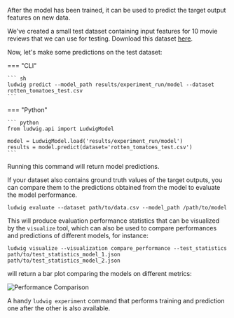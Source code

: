 After the model has been trained, it can be used to predict the target output features on new data.

We've created a small test dataset containing input features for 10 movie reviews that we can use for testing. Download this dataset <a id="raw-url" href="https://raw.githubusercontent.com/connor-mccorm/ludwig-ai/ludwig-docs/tree/master/docs/rotten_tomatoes_test.csv">here</a>.

Now, let's make some predictions on the test dataset:

=== "CLI"

    ``` sh
    ludwig predict --model_path results/experiment_run/model --dataset rotten_tomatoes_test.csv
    ```

=== "Python"

    ``` python
    from ludwig.api import LudwigModel

    model = LudwigModel.load('results/experiment_run/model')
    results = model.predict(dataset='rotten_tomatoes_test.csv')
    ```

Running this command will return model predictions.

If your dataset also contains ground truth values of the target outputs, you can compare them to the predictions obtained from the model to evaluate the model performance.

```
ludwig evaluate --dataset path/to/data.csv --model_path /path/to/model
```

This will produce evaluation performance statistics that can be visualized by the `visualize` tool, which can also be used to compare performances and predictions of different models, for instance:

```
ludwig visualize --visualization compare_performance --test_statistics path/to/test_statistics_model_1.json path/to/test_statistics_model_2.json
```

will return a bar plot comparing the models on different metrics:

![Performance Comparison](images/compare_performance.png "Performance Comparison")

A handy `ludwig experiment` command that performs training and prediction one after the other is also available.